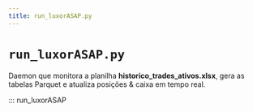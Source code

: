 ```yaml
---
title: run_luxorASAP.py
---
```


# `run_luxorASAP.py`

Daemon que monitora a planilha **historico_trades_ativos.xlsx**, gera as tabelas Parquet
e atualiza posições & caixa em tempo real.

::: run_luxorASAP